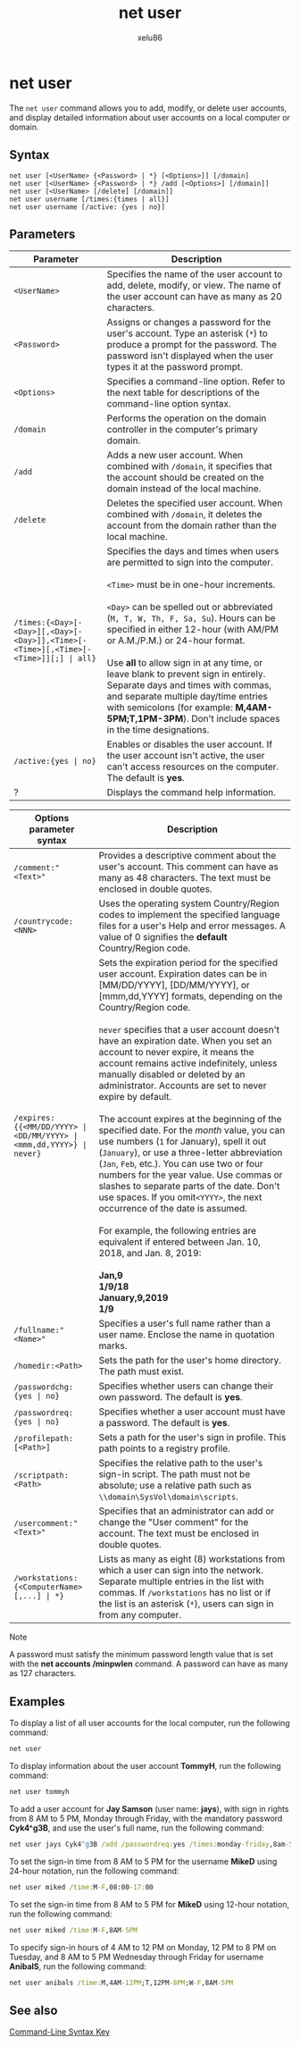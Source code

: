 ﻿---
title: net user
description: Reference article for the net user command, which adds, deletes, modifies, and displays user account information.
ms.topic: reference
ms.author: alalve
author: xelu86
ms.date: 08/06/2025
---

# net user

The `net user` command allows you to add, modify, or delete user accounts, and display detailed information about user accounts on a local computer or domain.

## Syntax

```
net user [<UserName> {<Password> | *} [<Options>]] [/domain]
net user [<UserName> {<Password> | *} /add [<Options>] [/domain]]
net user [<UserName> [/delete] [/domain]]
net user username [/times:{times | all}]
net user username [/active: {yes | no}]
```

## Parameters

|Parameter|Description|
|---|---|
| `<UserName>` | Specifies the name of the user account to add, delete, modify, or view. The name of the user account can have as many as 20 characters. |
| `<Password>` | Assigns or changes a password for the user's account. Type an asterisk (`*`) to produce a prompt for the password. The password isn't displayed when the user types it at the password prompt. |
| `<Options>` | Specifies a command-line option. Refer to the next table for descriptions of the command-line option syntax. |
| `/domain` | Performs the operation on the domain controller in the computer's primary domain. |
| `/add` | Adds a new user account. When combined with `/domain`, it specifies that the account should be created on the domain instead of the local machine. |
| `/delete` | Deletes the specified user account. When combined with `/domain`, it deletes the account from the domain rather than the local machine. |
| `/times:{<Day>[-<Day>][,<Day>[-<Day>]],<Time>[-<Time>][,<Time>[-<Time>]][;] \| all}` | Specifies the days and times when users are permitted to sign into the computer. <br><br> `<Time>` must be in one-hour increments. <br><br> `<Day>` can be spelled out or abbreviated (`M, T, W, Th, F, Sa, Su`). Hours can be specified in either 12-hour (with AM/PM or A.M./P.M.) or 24-hour format. <br><br> Use **all** to allow sign in at any time, or leave blank to prevent sign in entirely. Separate days and times with commas, and separate multiple day/time entries with semicolons (for example: **M,4AM-5PM;T,1PM-3PM**). Don't include spaces in the time designations. |
| `/active:{yes \| no}` | Enables or disables the user account. If the user account isn't active, the user can't access resources on the computer. The default is **yes**. |
| ? | Displays the command help information. |

| Options parameter syntax | Description |
|---|---|
| `/comment:"<Text>"` | Provides a descriptive comment about the user's account. This comment can have as many as 48 characters. The text must be enclosed in double quotes. |
| `/countrycode:<NNN>` | Uses the operating system Country/Region codes to implement the specified language files for a user's Help and error messages. A value of 0 signifies the **default** Country/Region code. |
| `/expires:{{<MM/DD/YYYY> \| <DD/MM/YYYY> \| <mmm,dd,YYYY>} \| never}` | Sets the expiration period for the specified user account. Expiration dates can be in [MM/DD/YYYY], [DD/MM/YYYY], or [mmm,dd,YYYY] formats, depending on the Country/Region code. <br><br> `never` specifies that a user account doesn't have an expiration date. When you set an account to never expire, it means the account remains active indefinitely, unless manually disabled or deleted by an administrator. Accounts are set to never expire by default. <br><br> The account expires at the beginning of the specified date. For the *month* value, you can use numbers (`1` for January), spell it out (`January`), or use a three-letter abbreviation (`Jan`, `Feb`, etc.). You can use two or four numbers for the year value. Use commas or slashes to separate parts of the date. Don't use spaces. If you omit`<YYYY>`, the next occurrence of the date is assumed. <br><br>For example, the following entries are equivalent if entered between Jan. 10, 2018, and Jan. 8, 2019: <br><br> **Jan,9**<br>**1/9/18**<br>**January,9,2019**<br>**1/9** |
| `/fullname:"<Name>"` | Specifies a user's full name rather than a user name. Enclose the name in quotation marks. |
| `/homedir:<Path>` | Sets the path for the user's home directory. The path must exist. |
| `/passwordchg:{yes \| no}` | Specifies whether users can change their own password. The default is **yes**. |
| `/passwordreq:{yes \| no}` | Specifies whether a user account must have a password. The default is **yes**. |
| `/profilepath:[<Path>]` | Sets a path for the user's sign in profile. This path points to a registry profile. |
| `/scriptpath:<Path>` | Specifies the relative path to the user's sign-in script. The path must not be absolute; use a relative path such as `\\domain\SysVol\domain\scripts`. |
| `/usercomment:"<Text>"` | Specifies that an administrator can add or change the "User comment" for the account. The text must be enclosed in double quotes. |
| `/workstations:{<ComputerName>[,...] \| *}` | Lists as many as eight (8) workstations from which a user can sign into the network. Separate multiple entries in the list with commas. If `/workstations` has no list or if the list is an asterisk (`*`), users can sign in from any computer. |

> [!NOTE]
> A password must satisfy the minimum password length value that is set with the **net accounts /minpwlen** command. A password can have as many as 127 characters.

## Examples

To display a list of all user accounts for the local computer, run the following command:

```cmd
net user
```

To display information about the user account **TommyH**, run the following command:

```cmd
net user tommyh
```

To add a user account for **Jay Samson** (user name: **jays**), with sign in rights from 8 AM to 5 PM, Monday through Friday, with the mandatory password **Cyk4^g3B**, and use the user's full name, run the following command:

```cmd
net user jays Cyk4^g3B /add /passwordreq:yes /times:monday-friday,8am-5pm /fullname:"Jay Jamison"
```

To set the sign-in time from 8 AM to 5 PM for the username **MikeD** using 24-hour notation, run the following command:

```cmd
net user miked /time:M-F,08:00-17:00
```

To set the sign-in time from 8 AM to 5 PM for **MikeD** using 12-hour notation, run the following command:

```cmd
net user miked /time:M-F,8AM-5PM
```

To specify sign-in hours of 4 AM to 12 PM on Monday, 12 PM to 8 PM on Tuesday, and 8 AM to 5 PM Wednesday through Friday for username **AnibalS**, run the following command:

```cmd
net user anibals /time:M,4AM-12PM;T,12PM-8PM;W-F,8AM-5PM
```

## See also

[Command-Line Syntax Key](command-line-syntax-key.md)
